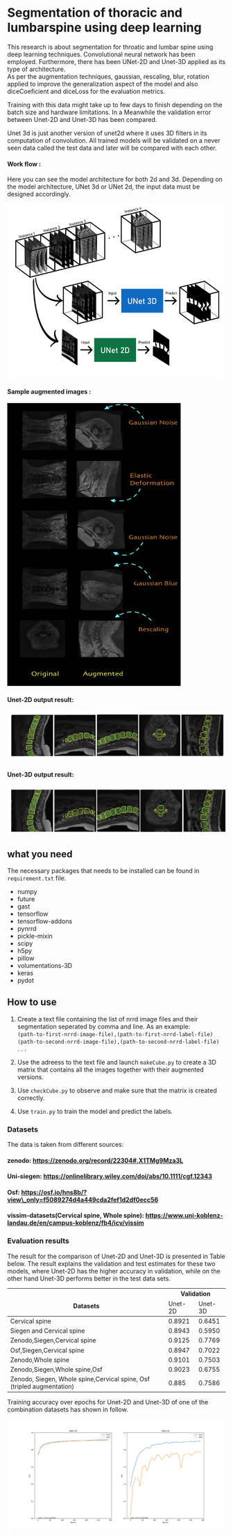 # Segmentation of thoracic and lumbarspine using deep learning

This research is about segmentation for throatic and lumbar spine using deep learning techniques. Convolutional neural network has been employed. Furthermore, there has been UNet-2D and Unet-3D applied as its type of architecture.  
As per the augmentation techniques, gaussian, rescaling, blur, rotation applied to improve the generalization aspect of the model and also diceCoeficient and diceLoss for the evaluation metrics.

Training with this data might take up to few days to finish depending on the batch size and hardware limitations. In a Meanwhile the validation error between Unet-2D and Unet-3D has been compared.

Unet 3d is just another version of unet2d where it uses 3D filters in its computation of convolution. 
All trained models will be validated on a never seen data called the test data and later will be compared with each other.

#### Work flow :
Here you can see the model architecture for both 2d and 3d. 
Depending on the model architecture, UNet 3d or UNet 2d, the input data must be designed accordingly. 

<img src="images/cube.jpg" height="400">

#### Sample augmented images :

<img src="images/augmentation.png" height="650" width="400">

#### Unet-2D output result:
<img src="images/unet2d.png">

#### Unet-3D output result:
<img src="images/unet3d.png">

## what you need 

The necessary packages that needs to be installed can be found in `requirement.txt` file.

- numpy
- future
- gast
- tensorflow
- tensorflow-addons
- pynrrd
- pickle-mixin
- scipy
- h5py
- pillow
- volumentations-3D
- keras
- pydot


## How to use
1. Create a text file containing the list of nrrd image files and their segmentation seperated by comma and line. As an example: </br>
	 `(path-to-first-nrrd-image-file),(path-to-first-nrrd-label-file)` </br>
	 `(path-to-second-nrrd-image-file),(path-to-second-nrrd-label-file)` </br>
		.
		.
		.
		 
2. Use the adreess to the text file and launch `makeCube.py` to create a 3D matrix that contains all the images together with their augmented versions.</br>
3. Use `checkCube.py` to observe and make sure that the matrix is created correctly. </br>
4. Use `train.py` to train the model and predict the labels.</br>

### Datasets

The data is taken from different sources:

#### zenodo: https://zenodo.org/record/22304#.X1TMg9Mza3L </br>
#### Uni-siegen: https://onlinelibrary.wiley.com/doi/abs/10.1111/cgf.12343  </br>
#### Osf: https://osf.io/hns8b/?view\_only=f5089274d4a449cda2fef1d2df0ecc56  </br>
#### vissim-datasets(Cervical spine, Whole spine): https://www.uni-koblenz-landau.de/en/campus-koblenz/fb4/icv/vissim


### Evaluation results

The result for the comparison of Unet-2D and Unet-3D is presented in Table below. The result explains the validation and test estimates for these two models, where Unet-2D has the higher accuracy in validation, while on the other hand Unet-3D performs better in the test data sets. 

<table class="tg">
<thead>
  <tr>
    <th class="tg-v0hj" rowspan="2"><br>Datasets</th>
    <th class="tg-v0hj" colspan="2">Validation</th>
  </tr>
  <tr>
    <td class="tg-dvid">Unet-2D</td>
    <td class="tg-dvid">Unet-3D</td>

  </tr>
</thead>
<tbody>
  <tr>
    <td class="tg-0pky">Cervical spine</td>
    <td class="tg-fymr">0.8921</td>
    <td class="tg-0pky">0.6451</td>

  </tr>
  <tr>
    <td class="tg-0pky">Siegen and Cervical spine</td>
    <td class="tg-fymr">0.8943</td>
    <td class="tg-0pky">0.5950</td>

  </tr>
  <tr>
    <td class="tg-0pky">Zenodo,Siegen,Cervical spine</td>
    <td class="tg-fymr">0.9125</td>
    <td class="tg-0pky">0.7769</td>

  </tr>
  <tr>
    <td class="tg-0pky">Osf,Siegen,Cervical spine</td>
    <td class="tg-fymr">0.8947</td>
    <td class="tg-0pky">0.7022</td>

  </tr>
  <tr>
    <td class="tg-0pky">Zenodo,Whole spine</td>
    <td class="tg-fymr">0.9101</td>
    <td class="tg-0pky">0.7503</td>

  </tr>
  <tr>
    <td class="tg-0pky">Zenodo,Siegen,Whole spine,Osf</td>
    <td class="tg-fymr">0.9023</td>
    <td class="tg-0pky">0.6755</td>

  </tr>
  <tr>
    <td class="tg-0pky">Zenodo, Siegen, Whole spine,Cervical spine, Osf (tripled augmentation)</td>
    <td class="tg-fymr">0.885</td>
    <td class="tg-0pky">0.7586</td>

  </tr>
</tbody>
</table>


Training accuracy over epochs for Unet-2D and Unet-3D of one of the combination datasets has shown in follow. 

<img src="images/chart.png">
